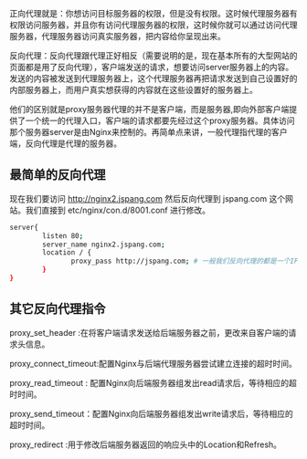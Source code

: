 正向代理就是：你想访问目标服务器的权限，但是没有权限。这时候代理服务器有权限访问服务器，并且你有访问代理服务器的权限，这时候你就可以通过访问代理服务器，代理服务器访问真实服务器，把内容给你呈现出来。

反向代理：反向代理跟代理正好相反（需要说明的是，现在基本所有的大型网站的页面都是用了反向代理），客户端发送的请求，想要访问server服务器上的内容。发送的内容被发送到代理服务器上，这个代理服务器再把请求发送到自己设置好的内部服务器上，而用户真实想获得的内容就在这些设置好的服务器上。

他们的区别就是proxy服务器代理的并不是客户端，而是服务器,即向外部客户端提供了一个统一的代理入口，客户端的请求都要先经过这个proxy服务器。具体访问那个服务器server是由Nginx来控制的。再简单点来讲，一般代理指代理的客户端，反向代理是代理的服务器。

## 最简单的反向代理

现在我们要访问 http://nginx2.jspang.com 然后反向代理到 jspang.com 这个网站。我们直接到 etc/nginx/con.d/8001.conf 进行修改。

```bash
server{
        listen 80;
        server_name nginx2.jspang.com;
        location / {
               proxy_pass http://jspang.com; # 一般我们反向代理的都是一个IP，但是我这里代理了一个域名也是可以的。
        }
}
```

## 其它反向代理指令

proxy_set_header :在将客户端请求发送给后端服务器之前，更改来自客户端的请求头信息。

proxy_connect_timeout:配置Nginx与后端代理服务器尝试建立连接的超时时间。

proxy_read_timeout : 配置Nginx向后端服务器组发出read请求后，等待相应的超时时间。

proxy_send_timeout：配置Nginx向后端服务器组发出write请求后，等待相应的超时时间。

proxy_redirect :用于修改后端服务器返回的响应头中的Location和Refresh。